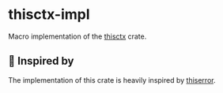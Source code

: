 # thisctx-impl

Macro implementation of the [thisctx](https://crates.io/crates/thisctx) crate.

## 💭 Inspired by

The implementation of this crate is heavily inspired by
[thiserror](https://github.com/dtolnay/thiserror).
